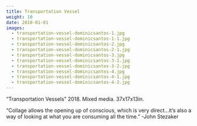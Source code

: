 ```yaml
---
title: Transportation Vessel
weight: 10
date: 2018-01-01
images:
  - transportation-vessel-dominicsantos-1.jpg
  - transportation-vessel-dominicsantos-1-1.jpg
  - transportation-vessel-dominicsantos-2.jpg
  - transportation-vessel-dominicsantos-2-1.jpg
  - transportation-vessel-dominicsantos-3.jpg
  - transportation-vessel-dominicsantos-3-1.jpg
  - transportation-vessel-dominicsantos-3-2.jpg
  - transportation-vessel-dominicsantos-4.jpg
  - transportation-vessel-dominicsantos-4-1.jpg
  - transportation-vessel-dominicsantos-4-2.jpg
---
```


“Transportation Vessels” 2018. Mixed media. 37x17x13in.

“Collage allows the opening up of conscious, which is very direct...it’s also a way of looking at what you are consuming all the time.”
-John Stezaker